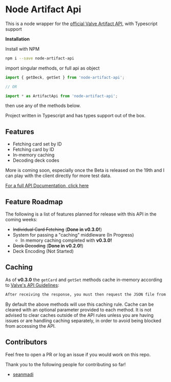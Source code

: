 # Node Artifact Api
This is a node wrapper for the [official Valve Artifact API](https://github.com/ValveSoftware/ArtifactDeckCode), with Typescript support

**Installation**

Install with NPM

```bash
npm i --save node-artifact-api
```

import singular methods, or full api as object

```javascript
import { getDeck, getSet } from 'node-artifact-api';

// OR

import * as ArtifactApi from 'node-artifact-api';
```

then use any of the methods below.

Project written in Typescript and has types support out of the box.

## Features

* Fetching card set by ID
* Fetching card by ID
* In-memory caching
* Decoding deck codes

More is coming soon, especially once the Beta is released on the 19th and I can play with the client directly for more test data.

[For a full API Documentation, click here](https://github.com/ammuench/node-artifact-api/blob/master/API.md)

## Feature Roadmap
The following is a list of features planned for release with this API in the coming weeks:

* ~~Individual Card Fetching~~ (**Done in v0.3.0!**)
* System for passing a "caching" middleware (In Progress)
    * In memory caching completed with **v0.3.0!**
* ~~Deck Decoding~~ (**Done in v0.2.0!**)
* Deck Encoding (Not Started)

## Caching
As of **v0.3.0** the `getCard` and `getSet` methods cache in-memory according to [Valve's API Guidelines](https://github.com/ValveSoftware/ArtifactDeckCode#card-set-api):
```markdown
After receiving the response, you must then request the JSON file from the host specified. In this example, "https://some host/some path/somefile.json". Please cache the provided JSON for AT LEAST until the expire time provided.
```

By default the above methods will use this caching rule.  Cache can be cleared with an optional parameter provided to each method.  It is not advised to clear caches outside of the API rules unless you are having issues or are handling caching separately, in order to avoid being blocked from accessing the API.

## Contributors
Feel free to open a PR or log an issue if you would work on this repo.  

Thank you to the following people for contributing so far!

* [seanmadi](https://github.com/seanmadi)